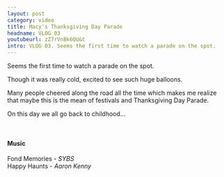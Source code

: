 ```yaml
---
layout: post
category: video
title: Macy's Thanksgiving Day Parade
headname: VLOG 03
youtubeurl: zZ7rVnBk6QU&t
intro: VLOG 03. Seems the first time to watch a parade on the spot.
---
```


Seems the first time to watch a parade on the spot.

Though it was really cold, excited to see such huge balloons.

Many people cheered along the road all the time which makes me realize​ that maybe this is the mean of festivals and Thanksgiving Day Parade.

On this day we all go back to childhood...

&nbsp; 

#### Music
Fond Memories - *SYBS*   
Happy Haunts - *Aaron Kenny*
